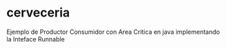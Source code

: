 # cerveceria
Ejemplo de Productor Consumidor con Area Critica en java implementando la Inteface Runnable


